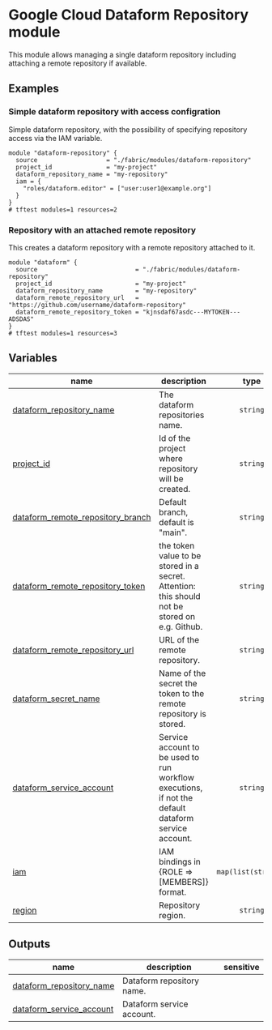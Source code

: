# Google Cloud Dataform Repository module

This module allows managing a single dataform repository including attaching a remote repository if available.

## Examples


### Simple dataform repository with access configration
Simple dataform repository, with the possibility of specifying repository access via the IAM variable.

```hcl
module "dataform-repository" {
  source                   = "./fabric/modules/dataform-repository"
  project_id               = "my-project"
  dataform_repository_name = "my-repository"
  iam = {
    "roles/dataform.editor" = ["user:user1@example.org"]
  }
}
# tftest modules=1 resources=2
```

### Repository with an attached remote repository
This creates a dataform repository with a remote repository attached to it.

```hcl
module "dataform" {
  source                           = "./fabric/modules/dataform-repository"
  project_id                       = "my-project"
  dataform_repository_name         = "my-repository"
  dataform_remote_repository_url   = "https://github.com/username/dataform-repository"
  dataform_remote_repository_token = "kjnsdaf67asdc---MYTOKEN---ADSDAS"
}
# tftest modules=1 resources=3
```
<!-- BEGIN TFDOC -->
## Variables

| name | description | type | required | default |
|---|---|:---:|:---:|:---:|
| [dataform_repository_name](variables.tf#L33) | The dataform repositories name. | <code>string</code> | ✓ |  |
| [project_id](variables.tf#L52) | Id of the project where repository will be created. | <code>string</code> | ✓ |  |
| [dataform_remote_repository_branch](variables.tf#L17) | Default branch, default is \"main\". | <code>string</code> |  | <code>&#34;main&#34;</code> |
| [dataform_remote_repository_token](variables.tf#L22) | the token value to be stored in a secret. Attention: this should not be stored on e.g. Github. | <code>string</code> |  | <code>&#34;&#34;</code> |
| [dataform_remote_repository_url](variables.tf#L28) | URL of the remote repository. | <code>string</code> |  | <code>&#34;&#34;</code> |
| [dataform_secret_name](variables.tf#L37) | Name of the secret the token to the remote repository is stored. | <code>string</code> |  | <code>&#34;&#34;</code> |
| [dataform_service_account](variables.tf#L42) | Service account to be used to run workflow executions, if not the default dataform service account. | <code>string</code> |  | <code>&#34;&#34;</code> |
| [iam](variables.tf#L47) | IAM bindings in {ROLE => [MEMBERS]} format. | <code>map&#40;list&#40;string&#41;&#41;</code> |  | <code>&#123;&#125;</code> |
| [region](variables.tf#L56) | Repository region. | <code>string</code> |  | <code>&#34;europe-west3&#34;</code> |

## Outputs

| name | description | sensitive |
|---|---|:---:|
| [dataform_repository_name](outputs.tf#L17) | Dataform repository name. |  |
| [dataform_service_account](outputs.tf#L22) | Dataform service account. |  |
<!-- END TFDOC -->
